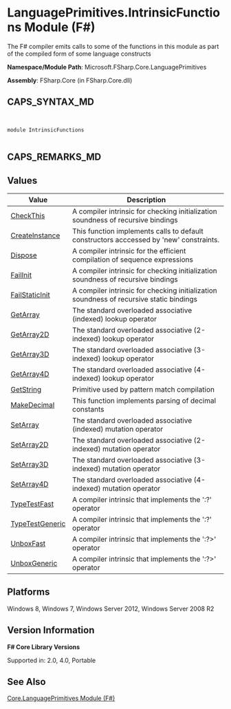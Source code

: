 # LanguagePrimitives.IntrinsicFunctions Module (F#)

The F# compiler emits calls to some of the functions in this module as part of the compiled form of some language constructs

**Namespace/Module Path**: Microsoft.FSharp.Core.LanguagePrimitives

**Assembly**: FSharp.Core (in FSharp.Core.dll)


## CAPS_SYNTAX_MD



```


module IntrinsicFunctions


```



## CAPS_REMARKS_MD

## Values


|Value|Description|
|-----|-----------|
|[CheckThis](http://msdn.microsoft.com/en-us/library/3f696af0-f912-48fb-8122-51e306e074c2)|A compiler intrinsic for checking initialization soundness of recursive bindings|
|[CreateInstance](http://msdn.microsoft.com/en-us/library/3ba3445c-8522-438e-915d-101ad98ba5f1)|This function implements calls to default constructors acccessed by 'new' constraints.|
|[Dispose](http://msdn.microsoft.com/en-us/library/dd267de8-2699-440b-afe9-a2bda5986e91)|A compiler intrinsic for the efficient compilation of sequence expressions|
|[FailInit](http://msdn.microsoft.com/en-us/library/5fb4fb47-ed7b-4166-a268-ba12e6bc28ca)|A compiler intrinsic for checking initialization soundness of recursive bindings|
|[FailStaticInit](http://msdn.microsoft.com/en-us/library/75a58d95-4243-4623-8dc4-bb5006a1a3bc)|A compiler intrinsic for checking initialization soundness of recursive static bindings|
|[GetArray](http://msdn.microsoft.com/en-us/library/24a0af79-d0f8-4214-a0cf-282e07b9963c)|The standard overloaded associative (indexed) lookup operator|
|[GetArray2D](http://msdn.microsoft.com/en-us/library/b9240f85-84b4-4586-8da6-ac9251528416)|The standard overloaded associative (2-indexed) lookup operator|
|[GetArray3D](http://msdn.microsoft.com/en-us/library/e3d39923-e6f1-4a14-8dfc-afc15f1b89da)|The standard overloaded associative (3-indexed) lookup operator|
|[GetArray4D](http://msdn.microsoft.com/en-us/library/14e4a558-3b97-48b1-ba3b-a50895a8531c)|The standard overloaded associative (4-indexed) lookup operator|
|[GetString](http://msdn.microsoft.com/en-us/library/745ac5ac-c4fe-4009-9bac-90b8d41117ae)|Primitive used by pattern match compilation|
|[MakeDecimal](http://msdn.microsoft.com/en-us/library/af62eb6c-02c7-487f-bd8d-2ab15c620854)|This function implements parsing of decimal constants|
|[SetArray](http://msdn.microsoft.com/en-us/library/f7904de2-c969-4314-a5ad-a2e3fed17a4a)|The standard overloaded associative (indexed) mutation operator|
|[SetArray2D](http://msdn.microsoft.com/en-us/library/fa4f965b-abe3-44ad-9244-0d47c3858292)|The standard overloaded associative (2-indexed) mutation operator|
|[SetArray3D](http://msdn.microsoft.com/en-us/library/bc3cc1f1-9a89-4d85-aa42-ab7d1a8b0aed)|The standard overloaded associative (3-indexed) mutation operator|
|[SetArray4D](http://msdn.microsoft.com/en-us/library/20f10348-37d2-43c2-ab77-81dfd6745494)|The standard overloaded associative (4-indexed) mutation operator|
|[TypeTestFast](http://msdn.microsoft.com/en-us/library/e04d5e7e-4133-48bb-82ff-9fc184b72688)|A compiler intrinsic that implements the ':?' operator|
|[TypeTestGeneric](http://msdn.microsoft.com/en-us/library/b1428f64-90cf-44f2-ad44-d88c7c8d3c4c)|A compiler intrinsic that implements the ':?' operator|
|[UnboxFast](http://msdn.microsoft.com/en-us/library/d8f72f03-395b-4ca7-89ad-55def72ecb75)|A compiler intrinsic that implements the ':?&gt;' operator|
|[UnboxGeneric](http://msdn.microsoft.com/en-us/library/20313588-557f-4892-ac30-7336b33a5d28)|A compiler intrinsic that implements the ':?&gt;' operator|

## Platforms
Windows 8, Windows 7, Windows Server 2012, Windows Server 2008 R2


## Version Information
**F# Core Library Versions**

Supported in: 2.0, 4.0, Portable




## See Also
[Core.LanguagePrimitives Module &#40;F&#35;&#41;](Core.LanguagePrimitives+Module+%28F%23%29.md)

